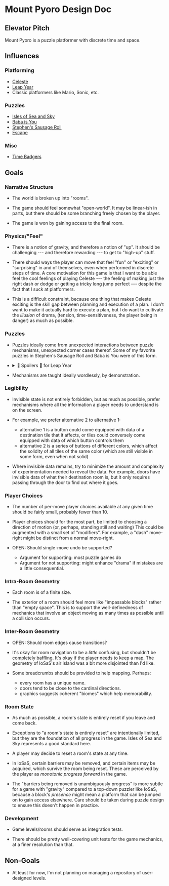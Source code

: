# Mount Pyoro Design Doc

## Elevator Pitch

Mount Pyoro is a puzzle platformer with discrete time and space.

## Influences

### Platforming

- [Celeste](https://store.steampowered.com/app/504230/Celeste/)
- [Leap Year](https://store.steampowered.com/app/2951770/Leap_Year/)
- Classic platformers like Mario, Sonic, etc.

### Puzzles

- [Isles of Sea and Sky](https://store.steampowered.com/app/1233070/Isles_of_Sea_and_Sky/)
- [Baba is You](https://store.steampowered.com/app/736260/Baba_Is_You/)
- [Stephen's Sausage Roll](https://store.steampowered.com/app/353540/Stephens_Sausage_Roll/)
- [Escape](http://escape.spacebar.org/)

### Misc

- [Time Badgers](https://github.com/gwillen/timebadgers)

## Goals

### Narrative Structure

- The world is broken up into "rooms".

- The game should feel somewhat "open-world". It may be linear-ish in
  parts, but there should be some branching freely chosen by the
  player.

- The game is won by gaining access to the final room.

### Physics/"Feel"

- There is a notion of gravity, and therefore a notion of "up". It
  should be challenging --- and therefore rewarding --- to get to
  "high-up" stuff.

- There should ways the player can move that feel "fun" or "exciting"
  or "surprising" in and of themselves, even when performed in
  discrete steps of time. A core motivation for this game is that I
  want to be able feel the cool feelings of playing Celeste --- the
  feeling of making just the right dash or dodge or getting a tricky
  long jump perfect --- despite the fact that I suck at
  platformers.

- This is a difficult constraint, because one thing that makes Celeste
  exciting is the skill gap between planning and execution of a plan.
  I don't want to make it actually hard to execute a plan, but I do
  want to cultivate the *illusion* of drama, (tension,
  time-sensitiveness, the player being in danger) as much as possible.

### Puzzles

- Puzzles ideally come from unexpected interactions between puzzle
  mechanisms, unexpected corner cases thereof. Some of my favorite
  puzzles in Stephen's Sausage Roll and Baba is You were of this form.

- <details>
    <summary>🚨 Spoilers 🚨 for Leap Year</summary>

    Leap Year's treatment of fall damage is especially relevant to
    this point: players *expect* monotonicity in that if falling from
    height X kills them, then surely falling from height 2X will as
    well. I find Leap Year's violation of this assumption very clever.

  </details>

- Mechanisms are taught ideally wordlessly, by demonstration.

### Legibility

- Invisible state is not entirely forbidden, but as much as possible,
  prefer mechanisms where all the information a player needs to
  understand is on the screen.

- For example, we prefer alternative 2 to alternative 1:
  - alternative 1 is a button could come equipped with data of a destination
    tile that it affects, or tiles could conversely come equipped with
    data of which button controls them
  - alternative 2 is a series of buttons of different colors, which affect
    the solidity of all tiles of the same color (which are still visible in
    some form, even when not solid)

- Where invisible data remains, try to minimize the amount and complexity
  of experimentation needed to reveal the data. For example, doors have
  invisible data of what their destination room is, but it only requires
  passing through the door to find out where it goes.

### Player Choices

- The number of per-move player choices available at any given time
  should be fairly small, probably fewer than 10.

- Player choices should for the most part, be limited to choosing a
  direction of motion (or, perhaps, standing still and waiting) This
  could be augmented with a small set of "modifiers". For example, a
  "dash" move-right might be distinct from a normal move-right.

- OPEN: Should single-move undo be supported?
    - Argument for supporting: most puzzle games do
    - Argument for not supporting: might enhance "drama" if mistakes are a little consequential.

### Intra-Room Geometry

- Each room is of a finite size.

- The exterior of a room should feel more like "impassable blocks"
  rather than "empty space". This is to support the well-definedness
  of mechanics that involve an object moving as many times as possible
  until a collision occurs.

### Inter-Room Geometry

- OPEN: Should room edges cause transitions?

- It's okay for room navigation to be a *little* confusing, but shouldn't
  be completely baffling. It's okay if the player needs to keep a map.
  The geometry of IoSaS's air island was a bit more disjointed than I'd like.

- Some breadcrumbs should be provided to help mapping. Perhaps:
  - every room has a unique name.
  - doors tend to be close to the cardinal directions.
  - graphics suggests coherent "biomes" which help memorability.

### Room State

- As much as possible, a room's state is entirely reset if you leave and come back.

- Exceptions to "a room's state is entirely reset" are intentionally
  limited, but they are the foundation of all progress in the game.
  Isles of Sea and Sky represents a good standard here.

- A player may decide to reset a room's state at any time.

- In IoSaS, certain barriers may be removed, and certain items may be acquired,
  which survive the room being reset. These are perceived by the player as
 *monotonic progress forward* in the game.

- The "barriers being removed is unambiguously progress" is more subtle for
  a game with "gravity" compared to a top-down puzzler like IoSaS, because
  a block's *presence* might mean a platform that can be jumped on to
  gain access elsewhere. Care should be taken during puzzle design
  to ensure this doesn't happen in practice.

### Development

- Game levels/rooms should serve as integration tests.

- There should be pretty well-covering unit tests for the game
  mechanics, at a finer resolution than that.

## Non-Goals

- At least for now, I'm not planning on managing a repository of user-designed levels.
